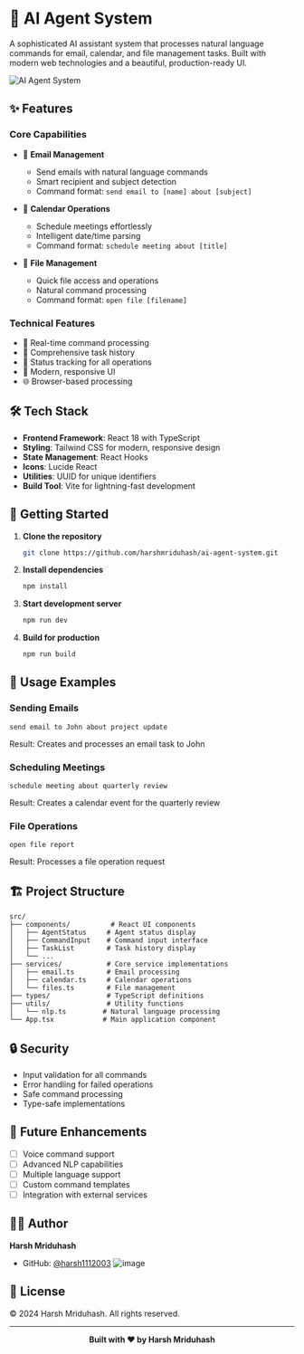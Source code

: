# 🤖 AI Agent System

A sophisticated AI assistant system that processes natural language commands for email, calendar, and file management tasks. Built with modern web technologies and a beautiful, production-ready UI.

![AI Agent System](https://images.unsplash.com/photo-1677442136019-21780ecad995?auto=format&fit=crop&q=80&w=1200&h=400)

## ✨ Features

### Core Capabilities
- 📧 **Email Management**
  - Send emails with natural language commands
  - Smart recipient and subject detection
  - Command format: `send email to [name] about [subject]`

- 📅 **Calendar Operations**
  - Schedule meetings effortlessly
  - Intelligent date/time parsing
  - Command format: `schedule meeting about [title]`

- 📁 **File Management**
  - Quick file access and operations
  - Natural command processing
  - Command format: `open file [filename]`

### Technical Features
- 🎯 Real-time command processing
- 📝 Comprehensive task history
- 🔄 Status tracking for all operations
- 🎨 Modern, responsive UI
- 🌐 Browser-based processing

## 🛠️ Tech Stack

- **Frontend Framework**: React 18 with TypeScript
- **Styling**: Tailwind CSS for modern, responsive design
- **State Management**: React Hooks
- **Icons**: Lucide React
- **Utilities**: UUID for unique identifiers
- **Build Tool**: Vite for lightning-fast development

## 🚀 Getting Started

1. **Clone the repository**
   ```bash
   git clone https://github.com/harshmriduhash/ai-agent-system.git
   ```

2. **Install dependencies**
   ```bash
   npm install
   ```

3. **Start development server**
   ```bash
   npm run dev
   ```

4. **Build for production**
   ```bash
   npm run build
   ```

## 📖 Usage Examples

### Sending Emails
```
send email to John about project update
```
Result: Creates and processes an email task to John

### Scheduling Meetings
```
schedule meeting about quarterly review
```
Result: Creates a calendar event for the quarterly review

### File Operations
```
open file report
```
Result: Processes a file operation request

## 🏗️ Project Structure

```
src/
├── components/          # React UI components
│   ├── AgentStatus     # Agent status display
│   ├── CommandInput    # Command input interface
│   ├── TaskList        # Task history display
│   └── ...
├── services/           # Core service implementations
│   ├── email.ts        # Email processing
│   ├── calendar.ts     # Calendar operations
│   └── files.ts        # File management
├── types/              # TypeScript definitions
├── utils/              # Utility functions
│   └── nlp.ts         # Natural language processing
└── App.tsx            # Main application component
```

## 🔒 Security

- Input validation for all commands
- Error handling for failed operations
- Safe command processing
- Type-safe implementations

## 🎯 Future Enhancements

- [ ] Voice command support
- [ ] Advanced NLP capabilities
- [ ] Multiple language support
- [ ] Custom command templates
- [ ] Integration with external services

## 👨‍💻 Author

**Harsh Mriduhash**
- GitHub: [@harsh1112003](https://github.com/harshmriduhash)
![image](https://github.com/user-attachments/assets/69705b1b-bf89-438e-a15a-f756dce80cc0)

## 📄 License

© 2024 Harsh Mriduhash. All rights reserved.

---

<div align="center">
  <strong>Built with ❤️ by Harsh Mriduhash</strong>
</div>
